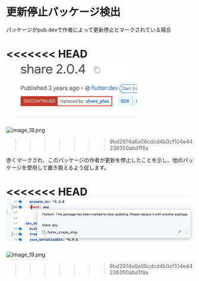 # 更新停止パッケージ検出


パッケージがpub.devで作者によって更新停止とマークされている場合


<<<<<<< HEAD
![image_18.png](../../assets/images/image_18.png)
=======
![image_18.png](/images/image_18.png)
>>>>>>> 9bd2974a6a06cdcd4b0cf104e44238350abd1f8a


赤くマークされ、このパッケージの作者が更新を停止したことを示し、他のパッケージを使用して置き換えるよう促します。


<<<<<<< HEAD
![image_19.png](../../assets/images/image_19.png)
=======
![image_19.png](/images/image_19.png)
>>>>>>> 9bd2974a6a06cdcd4b0cf104e44238350abd1f8a
